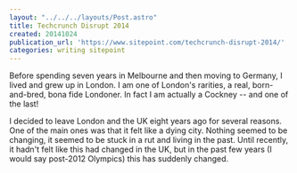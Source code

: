 ```yaml
---
layout: "../../../layouts/Post.astro"
title: Techcrunch Disrupt 2014
created: 20141024
publication_url: 'https://www.sitepoint.com/techcrunch-disrupt-2014/'
categories: writing sitepoint
---
```


Before spending seven years in Melbourne and then moving to Germany, I lived and grew up in London. I am one of London's rarities, a real, born-and-bred, bona fide Londoner. In fact I am actually a Cockney -- and one of the last!

I decided to leave London and the UK eight years ago for several reasons. One of the main ones was that it felt like a dying city. Nothing seemed to be changing, it seemed to be stuck in a rut and living in the past. Until recently, it hadn't felt like this had changed in the UK, but in the past few years (I would say post-2012 Olympics) this has suddenly changed.
